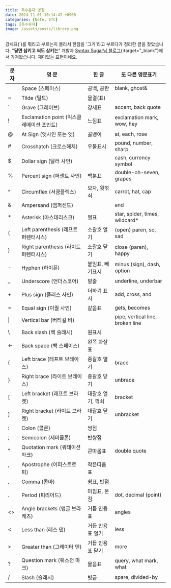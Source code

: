 ```yaml
---
title: 특수문자 명칭
date: 2024-11-01 10:14:47 +0900
categories: [Note, ETC]
tags: [특수문자]
image: /assets/posts/library.png
---
```


강세표(`)를 뭐라고 부르는지 몰라서 한참을 '그거'라고 부르다가 정리한 글을 찾았습니다. "<span class="txt_bg">**달면 삼키고 써도 삼키는**</span>" 개발자 [Syntax Sugar님 블로그](https://syntaxsugar.tistory.com/entry/%ED%8A%B9%EC%88%98-%EA%B8%B0%ED%98%B8-%EB%AA%85%EC%B9%AD%EC%9D%B4%EB%A6%84){:target="_blank"}에서 가져왔습니다. 재미있는 표현이네요.

|문 자	|영 문	|한 글	|또 다른 영문표기
|---|---|---|---
| 	|Space (스페이스)	        |공백, 공란	|blank, ghost&
|~	|Tilde (틸드)           	|물결(표)	| 
|`	|Grave (그레이브)	        |강세표	|accent, back quote
|!	|Exclamation point (익스클레메이션 포인트)	|느낌표	|exclamation mark, wow, hey
|@	|At Sign (앳사인 또는 앳)	|골뱅이	|at, each, rose
|#	|Crosshatch (크로스해치)	|우물표시	|pound, number, sharp
|$	|Dollar sign (달러 사인)	| 	|cash, currency symbol
|%	|Percent sign (퍼센트 사인)	|백분표	|double-oh-seven, grapes
|^	|Circumflex (서큠플렉스)	|모자, 윗꺾쇠	|carrot, hat, cap
|&	|Ampersand (앰퍼센드)	   |	|and
|*	|Asterisk (아스테리스크)	|별표	|star, spider, times, wildcard*
|(	|Left parenthesis (레프트 퍼렌터시스)	|소괄호 열기	|(open) paren, so, sad
|)	|Right parenthesis (라이트 퍼렌터시스)	|소괄호 닫기	|close (paren), happy
|-	|Hyphen (하이픈)	|붙임표, 빼기표시	|minus (sign), dash, option
|_	|Underscore (언더스코어)	|밑줄	|underline, underbar
|+	|Plus sign (플러스 사인)	|더하기 표시	|add, cross, and
|=	|Equal sign (이퀄 사인)	|같음표	|gets, becomes
|\|	|Vertical bar (버티컬 바)	| 	|pipe, vertical line, broken line
|\	|Back slash (백 슬래시)	|원표시	| 
|←	|Back space (백 스페이스)	|왼쪽 화살표	| 
|{	|Left brace (레프트 브레이스)	|중괄호 열기	|brace
|}	|Right brace (라이트 브레이스)	|중괄호 닫기	|unbrace
|[	|Left bracket (레프트 브라켓)	|대괄호 열기, 꺾쇠	|bracket
|]	|Right bracket (라이트 브라켓)	|대괄호 닫기	|unbracket
|:	|Colon (콜론)	           |쌍점	| 
|;	|Semicolon (세미콜론)	|반쌍점	 |
|"	|Quotation mark (쿼테이션 마크)	|큰따옴표	|double quote
|'	|Apostrophe (어퍼스트로피)	|작은따옴표	 |
|,	|Comma (콤마)	|쉼표, 반점	 |
|.	|Period (피리어드)	|마침표, 온점	|dot, decimal (point)
|<>	|Angle brackets (앵글 브라케츠)	|거듭 인용표	|angles
|<	|Less than (레스 댄)	|거듭 인용표 열기	|less
|>	|Greater than (그레이터 댄)	|거듭 인용표 닫기	|more
|?	|Question mark (퀘스천 마크)	|물음표	|query, what mark, what
|/	|Slash (슬래시)	|빗금	|spare, divided-by